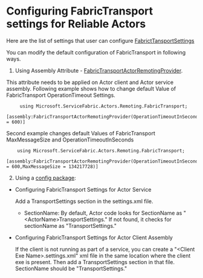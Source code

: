 <properties
    pageTitle="Overview of the Azure Service Fabric Reliable Actors FabricTransport configuration | Azure"
    description="Learn about configuring Azure Service Fabric Actor Communication Settings."
    services="Service-Fabric"
    documentationcenter=".net"
    author="suchiagicha"
    manager="timlt"
    editor="" />
<tags
    ms.assetid="dbed72f4-dda5-4287-bd56-da492710cd96"
    ms.service="Service-Fabric"
    ms.devlang="dotnet"
    ms.topic="article"
    ms.tgt_pltfrm="NA"
    ms.workload="NA"
    ms.date="11/22/2016"
    wacn.date=""
    ms.author="suchia" />

# Configuring FabricTransport settings for Reliable Actors

Here are the list of settings that user can configure
[FabrictTansportSettings](https://docs.microsoft.com/en-us/dotnet/api/microsoft.servicefabric.services.communication.fabrictransport.common.fabrictransportsettings)

You can modify the default configuration of FabricTransport in following ways.

1.  Using Assembly Attribute - [FabricTransportActorRemotingProvider](https://docs.microsoft.com/en-us/dotnet/api/microsoft.servicefabric.actors.remoting.fabrictransport.fabrictransportactorremotingproviderattribute?redirectedfrom=MSDN#microsoft_servicefabric_actors_remoting_fabrictransport_fabrictransportactorremotingproviderattribute).

  This attribute needs to be applied on Actor client and Actor service assembly.
  Following example shows how to change default Value of FabricTransport OperationTimeout Settings.

 
	     using Microsoft.ServiceFabric.Actors.Remoting.FabricTransport;
	    [assembly:FabricTransportActorRemotingProvider(OperationTimeoutInSeconds = 600)]


   Second example changes default Values of FabricTransport MaxMessageSize and OperationTimeoutInSeconds


	    using Microsoft.ServiceFabric.Actors.Remoting.FabricTransport;
	    [assembly:FabricTransportActorRemotingProvider(OperationTimeoutInSeconds = 600,MaxMessageSize = 134217728)]


2. Using a [config package](/documentation/articles/service-fabric-application-model/):

  * Configuring FabricTransport Settings for Actor Service

    Add a TransportSettings section in the settings.xml file.

    * SectionName:
    By default, Actor code looks for SectionName as "&lt;ActorName&gt;TransportSettings." If not found, it checks for sectionName as "TransportSettings."


	  <Section Name="MyActorServiceTransportSettings">
	       <Parameter Name="MaxMessageSize" Value="10000000" />
	       <Parameter Name="OperationTimeoutInSeconds" Value="300" />
	       <Parameter Name="SecurityCredentialsType" Value="X509" />
	       <Parameter Name="CertificateFindType" Value="FindByThumbprint" />
	       <Parameter Name="CertificateFindValue" Value="4FEF3950642138446CC364A396E1E881DB76B48C" />
	       <Parameter Name="CertificateStoreLocation" Value="LocalMachine" />
	       <Parameter Name="CertificateStoreName" Value="My" />
	       <Parameter Name="CertificateProtectionLevel" Value="EncryptAndSign" />
	       <Parameter Name="CertificateRemoteCommonNames" Value="ServiceFabric-Test-Cert" />
	   </Section>


  * Configuring FabricTransport Settings for Actor Client Assembly

    If the client is not running as part of a service, you can create a "&lt;Client Exe Name&gt;.settings.xml" xml file in the same location where the client exe is present. Then add a TransportSettings section in that file. SectionName should be "TransportSettings."


	  <?xml version="1.0" encoding="utf-8"?>
	  <Settings xmlns:xsd="http://www.w3.org/2001/XMLSchema" xmlns:xsi="http://www.w3.org/2001/XMLSchema-instance" xmlns="http://schemas.microsoft.com/2011/01/fabric">
	    <Section Name="TransportSettings">
	      <Parameter Name="SecurityCredentialsType" Value="X509" />
	       <Parameter Name="OperationTimeoutInSeconds" Value="300" />
	      <Parameter Name="CertificateFindType" Value="FindByThumbprint" />
	      <Parameter Name="CertificateFindValue" Value="78 12 20 5a 39 d2 23 76 da a0 37 f0 5a ed e3 60 1a 7e 64 bf" />
	       <Parameter Name="OperationTimeoutInSeconds" Value="300" />
	      <Parameter Name="CertificateStoreLocation" Value="LocalMachine" />
	      <Parameter Name="CertificateStoreName" Value="My" />
	      <Parameter Name="CertificateProtectionLevel" Value="EncryptAndSign" />
	      <Parameter Name="CertificateRemoteCommonNames" Value="WinFabric-Test-SAN1-Alice" />
	    </Section>
	  </Settings>
 
